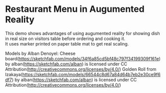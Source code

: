 # Restaurant Menu in Augumented Reality
This demo shows advantages of using augumented reality for showing dish in real size on visitors table before ordering and cooking it. </br>
It uses marker printed on paper table mat to get real scaling.





Models by Alban Denoyel:
Cheese board(https://sketchfab.com/models/34f6a85cd5bf48c797f34199309f161e) by alban(https://sketchfab.com/alban) is licensed under CC Attribution(http://creativecommons.org/licenses/by/4.0/)
Golden Roll from Izakaya(https://sketchfab.com/models/66544c8d67a84d64b7eb2e30ce9f6df7) by alban(https://sketchfab.com/alban) is licensed under CC Attribution(http://creativecommons.org/licenses/by/4.0/)
